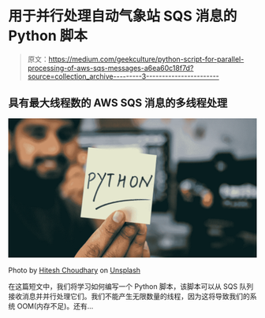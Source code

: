 # 用于并行处理自动气象站 SQS 消息的 Python 脚本

> 原文：<https://medium.com/geekculture/python-script-for-parallel-processing-of-aws-sqs-messages-a6ea60c18f7d?source=collection_archive---------3----------------------->

## 具有最大线程数的 AWS SQS 消息的多线程处理

![](img/20771f9efb56427358c4958d17697a78.png)

Photo by [Hitesh Choudhary](https://unsplash.com/@hiteshchoudhary?utm_source=unsplash&utm_medium=referral&utm_content=creditCopyText) on [Unsplash](https://unsplash.com/s/photos/python-programming?utm_source=unsplash&utm_medium=referral&utm_content=creditCopyText)

在这篇短文中，我们将学习如何编写一个 Python 脚本，该脚本可以从 SQS 队列接收消息并并行处理它们。我们不能产生无限数量的线程，因为这将导致我们的系统 OOM(内存不足)。还有…
